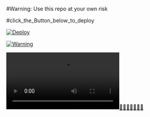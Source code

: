 #Warning: Use this repo at your own risk

#click_the_Button_below_to_deploy

[![Deploy](https://www.herokucdn.com/deploy/button.svg)](https://heroku.com/deploy)

[![Warning](https://telegra.ph/file/3e7b54d5ef234d0b6c170.jpg)](https://telegra.ph/file/9c4ab0d3edb3fdd6d17e5.mp4 "CopyLeft Credit Video")

![Beautiful](https://telegra.ph/file/9c4ab0d3edb3fdd6d17e5.mp4)[👑👑👑👑👑👑👑](https://telegram.dog/Three_Cube_TeKnoways)
